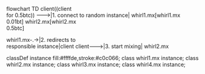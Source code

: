 flowchart TD
client((client<br>for 0.5btc)) --->|1. connect to random instance| whirl1.mx[whirl1.mx<br>0.01bt]
whirl2.mx[whirl2.mx<br>0.5btc]

whirl1.mx-.->|2. redirects to<br>responsible instance|client
client--->|3. start mixing| whirl2.mx

classDef instance fill:#ffffde,stroke:#c0c066;
class whirl1.mx instance;
class whirl2.mx instance;
class whirl3.mx instance;
class whirl4.mx instance;
